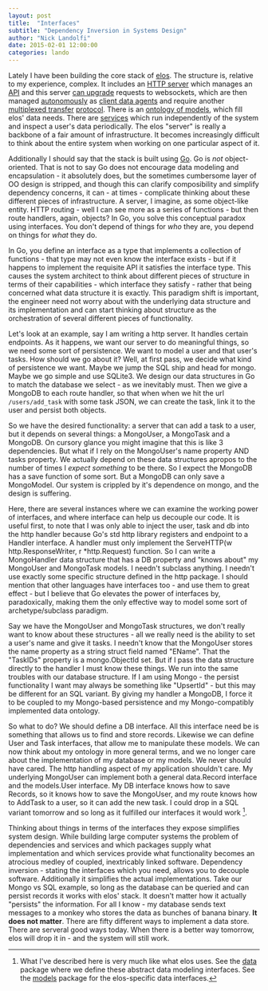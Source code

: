 ```yaml
---
layout: post
title:  "Interfaces"
subtitle: "Dependency Inversion in Systems Design"
author: "Nick Landolfi"
date: 2015-02-01 12:00:00
categories: lando
---
```


Lately I have been building the core stack of [elos](https://github.com/elos/server). The structure is, relative to my experience, complex. It includes an [HTTP server](https://github.com/elos/server/blob/master/config/server.go) which manages an [API](https://github.com/elos/server/blob/master/config/routes.go) and this server [can upgrade](https://github.com/elos/server/blob/master/conn/web_socket.go) requests to websockets, which are then managed [autonomously](https://github.com/elos/autonomous) as [client data agents](https://github.com/elos/server/blob/master/agents/client_data.go) and require another [multiplexed transfer](https://github.com/elos/server/tree/master/transfer) [protocol](https://github.com/elos/documentation/blob/master/data/transfer/protocol.md). There is an [ontology of models](https://github.com/elos/server/tree/master/models), which fill elos' data needs. There are [services](https://github.com/elos/server/blob/master/config/services.go) which run independently of the system and inspect a user's data periodically. The elos "server" is really a backbone of a fair amount of infrastructure. It becomes increasingly difficult to think about the entire system when working on one particular aspect of it.

Additionally I should say that the stack is built using [Go](https://golang.org). Go is _not_ object-oriented. That is not to say Go does not encourage data modeling and encapsulation - it absolutely does, but the sometimes cumbersome layer of OO design is stripped, and though this can clarify composibility and simplify dependency concerns, it can - at times - complicate thinking about these different pieces of infrastructure. A server, I imagine, as some object-like entity. HTTP routing - well I can see more as a series of functions - but then route handlers, again, objects? In Go, you solve this conceptual paradox using interfaces. You don't depend of things for _who_ they are, you depend on things for _what_ they do.

In Go, you define an interface as a type that implements a collection of functions - that type may not even know the interface exists - but if it happens to implement the requisite API it satisfies the interface type. This causes the system architect to think about different pieces of structure in terms of their capabilities - which interface they satisfy - rather that being concerned what data structure it is exactly. This paradigm shift is important, the engineer need not worry about with the underlying data structure and its implementation and can start thinking about structure as the orchestration of several different pieces of functionality.

Let's look at an example, say I am writing a http server. It handles certain endpoints. As it happens, we want our server to do meaningful things, so we need some sort of persistence. We want to model a user and that user's tasks. How should we go about it? Well, at first pass, we decide what kind of persistence we want. Maybe we jump the SQL ship and head for mongo. Maybe we go simple and use SQLite3. We design our data structures in Go to match the database we select - as we inevitably must. Then we give a MongoDB to each route handler, so that when when we hit the url `/users/add_task` with some task JSON, we can create the task, link it to the user and persist both objects.

So we have the desired functionality: a server that can add a task to a user, but it depends on several things: a MongoUser, a MongoTask and a MongoDB. On cursory glance you might imagine that this is like 3 dependencies. But what if I rely on the MongoUser's name property AND tasks property. We actually depend on these data structures apropos to the number of times I _expect something_ to be there. So I expect the MongoDB has a save function of some sort. But a MongoDB can only save a MongoModel. Our system is crippled by it's dependence on mongo, and the design is suffering.

Here, there are several instances where we can examine the working power of interfaces, and where interface can help us decouple our code. It is useful first, to note that I was only able to inject the user, task and db into the http handler because Go's std http library registers and endpoint to a Handler interface. A handler must only implement the ServeHTTP(w http.ResponseWriter, r *http.Request) function. So I can write a MongoHandler data structure that has a DB property and "knows about" my MongoUser and MongoTask models. I needn't subclass anything. I needn't use exactly some specific structure defined in the http package. I should mention that other languages have interfaces too - and use them to great effect - but I believe that Go elevates the power of interfaces by, paradoxically, making them the only effective way to model some sort of archetype/subclass paradigm.

Say we have the MongoUser and MongoTask structures, we don't really want to know about these structures - all we really need is the ability to set a user's name and give it tasks. I needn't know that the MongoUser stores the name property as a string struct field named "EName". That the "TaskIDs" property is a mongo.ObjectId set. But if I pass the data structure directly to the handler I must know these things. We run into the same troubles with our database structure. If I am using Mongo - the persist functionality I want may always be something like "UpsertId" - but this may be different for an SQL variant. By giving my handler a MongoDB, I force it to be coupled to my Mongo-based persistence and my Mongo-compatibly implemented data ontology.

So what to do? We should define a DB interface. All this interface need be is something that allows us to find and store records. Likewise we can define User and Task interfaces, that allow me to manipulate these models. We can now think about my ontology in more general terms, and we no longer care about the implementation of my database or my models. We never should have cared. The http handling aspect of my application shouldn't care. My underlying MongoUser can implement both a general data.Record interface and the models.User interface. My DB interface knows how to save Records, so it knows how to save the MongoUser, and my route knows how to AddTask to a user, so it can add the new task. I could drop in a SQL variant tomorrow and so long as it fulfilled our interfaces it would work [^1].

Thinking about things in terms of the interfaces they expose simplifies system design. While building large computer systems the problem of dependencies and services and which packages supply what implementation and which services provide what functionality becomes an atrocious medley of coupled, inextricably linked software. Dependency inversion - stating the interfaces which you need, allows you to decouple software. Additionally it simplifies the actual implementations. Take our Mongo vs SQL example, so long as the database can be queried and can persist records it works with elos' stack. It doesn't matter how it actually "persists" the information. For all I know - my database sends text messages to a monkey who stores the data as bunches of banana binary. **It does not matter**. There are fifty different ways to implement a data store. There are serveral good ways today. When there is a better way tomorrow, elos will drop it in - and the system will still work.

[^1]: What I've described here is very much like what elos uses. See the [data](https://github.com/elos/data) package where we define these abstract data modeling interfaces. See the [models](https://github.com/elos/server/tree/master/models) package for the elos-specific data interfaces.
